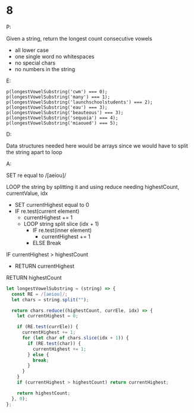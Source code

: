 # 8

P:

Given a string, return the longest count consecutive vowels

- all lower case
- one single word no whitespaces
- no special chars
- no numbers in the string

E:

```
p(longestVowelSubstring('cwm') === 0);
p(longestVowelSubstring('many') === 1);
p(longestVowelSubstring('launchschoolstudents') === 2);
p(longestVowelSubstring('eau') === 3);
p(longestVowelSubstring('beauteous') === 3);
p(longestVowelSubstring('sequoia') === 4);
p(longestVowelSubstring('miaoued') === 5);
```

D:

Data structures needed here would be arrays since we would have to split the string apart to loop

A:

SET re equal to /[aeiou]/

LOOP the string by splitting it and using reduce needing highestCount, currentValue, idx

- SET currentHighest equal to 0
- IF re.test(current element)
  - currentHighest += 1
  - LOOP string split slice (idx + 1)
    - IF re.test(inner element)
      - currentHighest += 1
    - ELSE Break

IF currentHighest > highestCount

- RETURN currentHighest

RETURN highestCount

```javascript
let longestVowelSubstring = (string) => {
  const RE = /[aeiou]/;
  let chars = string.split("");

  return chars.reduce((highestCount, currEle, idx) => {
    let currentHighest = 0;

    if (RE.test(currEle)) {
      currentHighest += 1;
      for (let char of chars.slice(idx + 1)) {
        if (RE.test(char)) {
          currentHighest += 1;
        } else {
          break;
        }
      }
    }
    if (currentHighest > highestCount) return currentHighest;

    return highestCount;
  }, 0);
};
```
